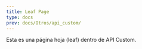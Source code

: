 ```yaml
---
title: Leaf Page
type: docs
prev: docs/Otros/api_custom/
---
```


Esta es una página hoja (leaf) dentro de API Custom.
